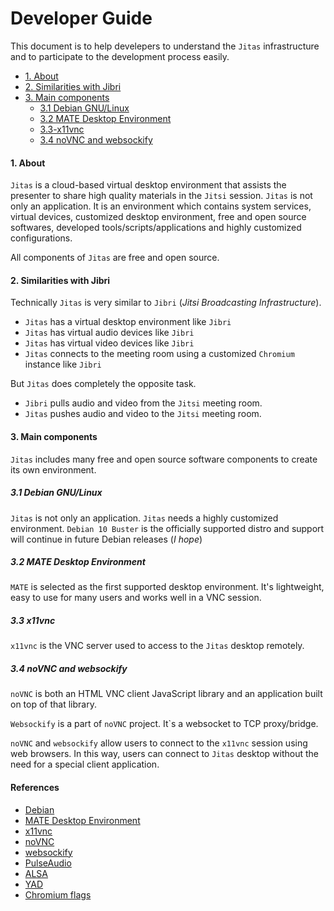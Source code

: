 # Developer Guide

This document is to help develepers to understand the `Jitas` infrastructure and
to participate to the development process easily.

- [1. About](#1-about)
- [2. Similarities with Jibri](#2-similarities-with-jibri)
- [3. Main components](#3-main-components)
  - [3.1 Debian GNU/Linux](#31-debian-gnu-linux)
  - [3.2 MATE Desktop Environment](#32-mate-desktop-environment)
  - [3.3-x11vnc](#33-x11vnc)
  - [3.4 noVNC and websockify](#34-novnc-and-websockify)

#### 1. About

`Jitas` is a cloud-based virtual desktop environment that assists the presenter
to share high quality materials in the `Jitsi` session. `Jitas` is not only an
application. It is an environment which contains system services, virtual
devices, customized desktop environment, free and open source softwares,
developed tools/scripts/applications and highly customized configurations.

All components of `Jitas` are free and open source.

#### 2. Similarities with Jibri

Technically `Jitas` is very similar to `Jibri` (_Jitsi Broadcasting
Infrastructure_).

- `Jitas` has a virtual desktop environment like `Jibri`
- `Jitas` has virtual audio devices like `Jibri`
- `Jitas` has virtual video devices like `Jibri`
- `Jitas` connects to the meeting room using a customized `Chromium` instance
  like `Jibri`

But `Jitas` does completely the opposite task.

- `Jibri` pulls audio and video from the `Jitsi` meeting room.
- `Jitas` pushes audio and video to the `Jitsi` meeting room.

#### 3. Main components

`Jitas` includes many free and open source software components to create its own
environment.

##### 3.1 Debian GNU/Linux

`Jitas` is not only an application. `Jitas` needs a highly customized
environment. `Debian 10 Buster` is the officially supported distro and support
will continue in future Debian releases (_I hope_)

##### 3.2 MATE Desktop Environment

`MATE` is selected as the first supported desktop environment. It's lightweight,
easy to use for many users and works well in a VNC session.

##### 3.3 x11vnc

`x11vnc` is the VNC server used to access to the `Jitas` desktop remotely.

##### 3.4 noVNC and websockify

`noVNC` is both an HTML VNC client JavaScript library and an application built
on top of that library.

`Websockify` is a part of `noVNC` project. It`s a websocket to TCP proxy/bridge.

`noVNC` and `websockify` allow users to connect to the `x11vnc` session using
web browsers. In this way, users can connect to `Jitas` desktop without the need
for a special client application.

#### References

- [Debian](https://www.debian.org/)
- [MATE Desktop Environment](https://mate-desktop.org/)
- [x11vnc](https://github.com/LibVNC/x11vnc)
- [noVNC](https://github.com/novnc/noVNC)
- [websockify](https://github.com/novnc/websockify)
- [PulseAudio](https://www.freedesktop.org/wiki/Software/PulseAudio/)
- [ALSA](https://www.alsa-project.org/wiki/Main_Page)
- [YAD](https://github.com/v1cont/yad)
- [Chromium flags](https://peter.sh/experiments/chromium-command-line-switches/)

